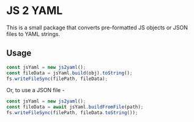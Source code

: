 # JS 2 YAML

This is a small package that converts pre-formatted JS objects or JSON files to YAML strings.

## Usage

```js
const jsYaml = new js2yaml();
const fileData = jsYaml.build(obj).toString();
fs.writeFileSync(filePath, fileData);
```

Or, to use a JSON file -

```js
const jsYaml = new js2yaml();
const fileData = await jsYaml.buildFromFile(path);
fs.writeFileSync(filePath, fileData.toString());
```

